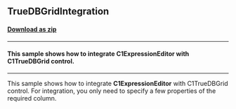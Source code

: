 ## TrueDBGridIntegration
#### [Download as zip](https://grapecity.github.io/DownGit/#/home?url=https://github.com/GrapeCity/ComponentOne-WinForms-Samples/tree/master/NetFramework\ExpressionEditor\VB\TrueDBGridIntegration)
____
#### This sample shows how to integrate C1ExpressionEditor with C1TrueDBGrid control.
____
This sample shows how to integrate **C1ExpressionEditor** with C1TrueDBGrid control.
For integration, you only need to specify a few properties of the required column.
